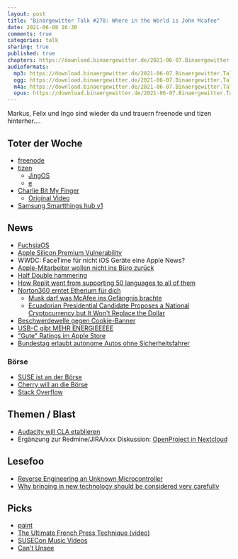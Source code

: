 ```yaml
---
layout: post
title: "Binärgewitter Talk #278: Where in the World is John Mcafee"
date: 2021-06-08 16:30
comments: true
categories: talk
sharing: true
published: true
chapters: https://download.binaergewitter.de/2021-06-07.Binaergewitter.Talk.278.chapters.txt
audioformats:
  mp3: https://download.binaergewitter.de/2021-06-07.Binaergewitter.Talk.278.mp3
  ogg: https://download.binaergewitter.de/2021-06-07.Binaergewitter.Talk.278.ogg
  m4a: https://download.binaergewitter.de/2021-06-07.Binaergewitter.Talk.278.m4a
  opus: https://download.binaergewitter.de/2021-06-07.Binaergewitter.Talk.278.opus
---
```

Markus, Felix und Ingo sind wieder da und trauern freenode und tizen hinterher....

## Toter der Woche
- [freenode]( https://linuxnews.de/2021/05/irc-netzwerk-freenode-feindliche-uebernahme/ )
- [tizen]( https://www.heise.de/news/Wearables-Google-und-Samsung-verschmelzen-Tizen-und-Wear-OS-6048926.html )
  * [JingOS](https://linuxnews.de/2021/06/jingos-0-9-veroeffentlicht-tablet-im-herbst/ )
  * [e](https://e.foundation/)
- [Charlie Bit My Finger]( https://news.slashdot.org/story/21/05/25/0118259/charlie-bit-my-finger-is-leaving-youtube-after-760999-nft-sale )
  * [Original Video]( https://www.youtube.com/watch?v=_OBlgSz8sSM )
- [Samsung Smartthings hub v1]( https://arstechnica.com/gadgets/2021/06/samsung-is-killing-the-first-gen-smartthings-hub-this-month/ )

## News
- [FuchsiaOS]( https://9to5google.com/2021/05/25/google-releases-fuchsia-os-nest-hub/ )
- [Apple Silicon Premium Vulnerability]( https://m1racles.com/ )
- WWDC: FaceTime für nicht iOS Geräte
eine Apple News? 
- [Apple-Mitarbeiter wollen nicht ins Büro zurück](https://www.golem.de/news/homeoffice-apples-mitarbeiter-wollen-nicht-ins-buero-zurueck-2106-157076.html)
- [Half Double hammering]( https://security.googleblog.com/2021/05/introducing-half-double-new-hammering.html )
- [How Replit went from supporting 50 languages to all of them]( https://blog.replit.com/nix )
- [Norton360 erntet Etherium für dich]( https://slashdot.org/story/21/06/03/0358213/norton-360-antivirus-now-lets-you-mine-ethereum-cryptocurrency )
  * [Musk darf was McAfee ins Gefängnis brachte]( https://www.crypto-news-flash.com/de/john-mcafee-ging-ins-gefaengnis-fuer-das-was-elon-musk-tut-sagt-ehefrau/ )
  * [Ecuadorian Presidential Candidate Proposes a National Cryptocurrency but It Won't Replace the Dollar]( https://news.bitcoin.com/ecuadorian-presidential-candidate-proposes-a-national-cryptocurrency-but-it-wont-replace-the-dollar/ )
- [Beschwerdewelle gegen Cookie-Banner](https://www.tagesschau.de/ausland/europa/datenschutz-cookies-noyb-101.html)
- [USB-C gibt MEHR ENERGIEEEEE]( https://www.theverge.com/circuitbreaker/2021/5/25/22453936/usb-c-power-delivery-extended-power-range-epr )
- ["Gute" Ratings im Apple Store]( https://twitter.com/keleftheriou/status/1397288720357679104 )
- [Bundestag erlaubt autonome Autos ohne Sicherheitsfahrer]( https://www.golem.de/news/weltweites-novum-bundestag-erlaubt-autonome-autos-ohne-sicherheitsfahrer-2105-156669.html )


### Börse
- [SUSE ist an der Börse]( https://www.businessinsider.de/wirtschaft/software-spezialist-suse-startet-an-der-boerse-der-erste-milliardenschwere-boersengang-in-deutschland-der-von-einer-frau-angefuehrt-wird/ )
- [Cherry will an die Börse]( https://www.heise.de/news/Tastaturhersteller-Cherry-will-an-die-Frankfurter-Boerse-6063411.html )
- [Stack Overflow]( https://developers.slashdot.org/story/21/06/02/1624256/software-developer-community-stack-overflow-sold-to-tech-giant-prosus-for-18-billion )


## Themen / Blast
- [Audacity will CLA etablieren]( https://www.heise.de/news/Audacity-Entwickler-verunsichern-Anwender-mit-neuen-Lizenzplaenen-6060798.html )
- Ergänzung zur Redmine/JIRA/xxx Diskussion: [OpenProject in Nextcloud]( https://www.heise.de/news/OpenProject-wird-in-Nextcloud-integriert-6035438.html )

## Lesefoo
- [Reverse Engineering an Unknown Microcontroller]( http://dmitry.gr/?r=05.Projects&proj=30.%20Reverse%20Engineering%20an%20Unknown%20Microcontroller )
- [Why bringing in new technology should be considered very carefully]( https://mcfunley.com/choose-boring-technology )

## Picks
- [paint]( https://paint.js.org )
- [The Ultimate French Press Technique (video)]( https://www.youtube.com/watch?v=st571DYYTR8 )
- [SUSECon Music Videos]( https://www.youtube.com/watch?v=4VrhlyIgo3M )
- [Can't Unsee]( https://cantunsee.space/ )
